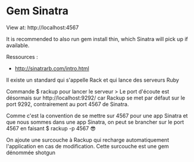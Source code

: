 # Gem Sinatra 

View at: http://localhost:4567

It is recommended to also run gem install thin, which Sinatra will pick up if available.

Ressources : 

- http://sinatrarb.com/intro.html

Il existe un standard qui s'appelle Rack et qui lance des serveurs Ruby

Commande $ rackup pour lancer le serveur > Le port d'écoute est désormais sur http://localhost:9292/ car Rackup se met par défaut sur le port 9292, contrairement au port 4567 de Sinatra. 

Comme c'est la convention de se mettre sur 4567 pour une app Sinatra et que nous sommes dans une app Sinatra, on peut se brancher sur le port 4567 en faisant $ rackup -p 4567 😎

On ajoute une surcouche à Rackup qui recharge automatiquement l'application en cas de modification. Cette surcouche est une gem dénommée shotgun

